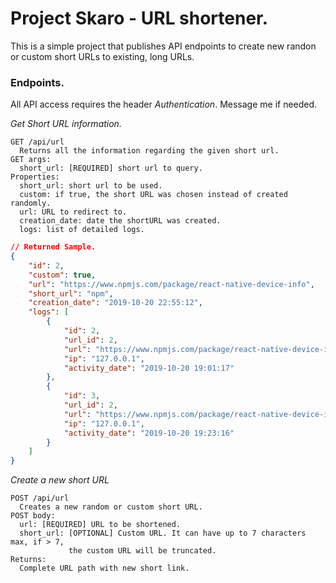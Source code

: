 # Project Skaro - URL shortener.

This is a simple project that publishes API endpoints to create new randon or custom short URLs to existing, long URLs.

### Endpoints.

All API access requires the header *Authentication*. Message me if needed.

*Get Short URL information.*
```
GET /api/url
  Returns all the information regarding the given short url.
GET args: 
  short_url: [REQUIRED] short url to query.
Properties:
  short_url: short url to be used.
  custom: if true, the short URL was chosen instead of created randomly.
  url: URL to redirect to.
  creation_date: date the shortURL was created.
  logs: list of detailed logs.
```
```json
// Returned Sample.
{
    "id": 2,
    "custom": true,
    "url": "https://www.npmjs.com/package/react-native-device-info",
    "short_url": "npm",
    "creation_date": "2019-10-20 22:55:12",
    "logs": [
        {
            "id": 2,
            "url_id": 2,
            "url": "https://www.npmjs.com/package/react-native-device-info",
            "ip": "127.0.0.1",
            "activity_date": "2019-10-20 19:01:17"
        },
        {
            "id": 3,
            "url_id": 2,
            "url": "https://www.npmjs.com/package/react-native-device-info",
            "ip": "127.0.0.1",
            "activity_date": "2019-10-20 19:23:16"
        }
    ]
}
```
*Create a new short URL*
```
POST /api/url
  Creates a new random or custom short URL.
POST body: 
  url: [REQUIRED] URL to be shortened. 
  short_url: [OPTIONAL] Custom URL. It can have up to 7 characters max, if > 7, 
             the custom URL will be truncated.
Returns:
  Complete URL path with new short link.
```
